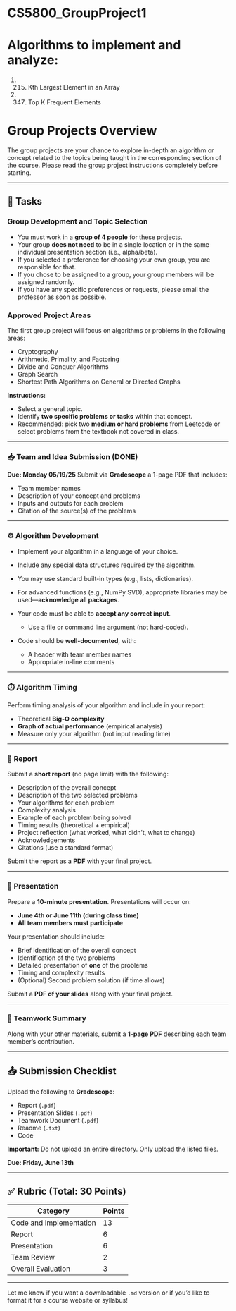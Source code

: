 # CS5800_GroupProject1

# Algorithms to implement and analyze:
1) 215. Kth Largest Element in an Array 
2) 347. Top K Frequent Elements

# Group Projects Overview

The group projects are your chance to explore in-depth an algorithm or concept related to the topics being taught in the corresponding section of the course. Please read the group project instructions completely before starting.

---

## 📌 Tasks

### Group Development and Topic Selection

* You must work in a **group of 4 people** for these projects.
* Your group **does not need** to be in a single location or in the same individual presentation section (i.e., alpha/beta).
* If you selected a preference for choosing your own group, you are responsible for that.
* If you chose to be assigned to a group, your group members will be assigned randomly.
* If you have any specific preferences or requests, please email the professor as soon as possible.

### Approved Project Areas

The first group project will focus on algorithms or problems in the following areas:

* Cryptography
* Arithmetic, Primality, and Factoring
* Divide and Conquer Algorithms
* Graph Search
* Shortest Path Algorithms on General or Directed Graphs

**Instructions:**

* Select a general topic.
* Identify **two specific problems or tasks** within that concept.
* Recommended: pick two **medium or hard problems** from [Leetcode](https://leetcode.com) or select problems from the textbook not covered in class.

---

### 📥 Team and Idea Submission (DONE)

**Due: Monday 05/19/25**
Submit via **Gradescope** a 1-page PDF that includes:

* Team member names
* Description of your concept and problems
* Inputs and outputs for each problem
* Citation of the source(s) of the problems

---

### ⚙️ Algorithm Development

* Implement your algorithm in a language of your choice.
* Include any special data structures required by the algorithm.
* You may use standard built-in types (e.g., lists, dictionaries).
* For advanced functions (e.g., NumPy SVD), appropriate libraries may be used—**acknowledge all packages**.
* Your code must be able to **accept any correct input**.

  * Use a file or command line argument (not hard-coded).
* Code should be **well-documented**, with:

  * A header with team member names
  * Appropriate in-line comments

---

### ⏱️ Algorithm Timing

Perform timing analysis of your algorithm and include in your report:

* Theoretical **Big-O complexity**
* **Graph of actual performance** (empirical analysis)
* Measure only your algorithm (not input reading time)

---

### 📝 Report

Submit a **short report** (no page limit) with the following:

* Description of the overall concept
* Description of the two selected problems
* Your algorithms for each problem
* Complexity analysis
* Example of each problem being solved
* Timing results (theoretical + empirical)
* Project reflection (what worked, what didn’t, what to change)
* Acknowledgements
* Citations (use a standard format)

Submit the report as a **PDF** with your final project.

---

### 🎤 Presentation

Prepare a **10-minute presentation**. Presentations will occur on:

* **June 4th or June 11th (during class time)**
* **All team members must participate**

Your presentation should include:

* Brief identification of the overall concept
* Identification of the two problems
* Detailed presentation of **one** of the problems
* Timing and complexity results
* (Optional) Second problem solution (if time allows)

Submit a **PDF of your slides** along with your final project.

---

### 🤝 Teamwork Summary

Along with your other materials, submit a **1-page PDF** describing each team member’s contribution.

---

## 📤 Submission Checklist

Upload the following to **Gradescope**:

* Report (`.pdf`)
* Presentation Slides (`.pdf`)
* Teamwork Document (`.pdf`)
* Readme (`.txt`)
* Code

**Important:** Do not upload an entire directory. Only upload the listed files.

**Due: Friday, June 13th**

---

## ✅ Rubric (Total: 30 Points)

| Category                | Points |
| ----------------------- | ------ |
| Code and Implementation | 13     |
| Report                  | 6      |
| Presentation            | 6      |
| Team Review             | 2      |
| Overall Evaluation      | 3      |

---

Let me know if you want a downloadable `.md` version or if you’d like to format it for a course website or syllabus!
